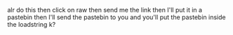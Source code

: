 alr do this then click on raw then send me the link then I'll put it in a pastebin then I'll send the pastebin to you and you'll put the pastebin inside the loadstring k? 
